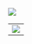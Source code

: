 ![](https://metrics.lecoq.io/codeacg?template=classic&config.timezone=Asia%2FBeiJing)

<table>
  <tr>
    <td>
      <picture>
        <source media="(prefers-color-scheme: dark)" srcset="https://github-readme-activity-graph.vercel.app/graph?username=xXemran05khanXx&theme=xcode&bg_color=FF000000&hide_border=true" />
        <source media="(prefers-color-scheme: light)" srcset="https://github-readme-activity-graph.vercel.app/graph?username=xXemran05khanXx&theme=xcode&bg_color=FF000000&color=000000&hide_border=true" />
        <img src="https://github-readme-activity-graph.vercel.app/graph?username=xXemran05khanXx&theme=xcode&bg_color=FF000000&hide_border=true" />
      </picture>
  </tr>
</table>




